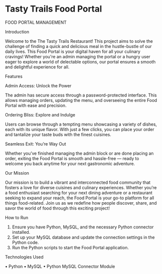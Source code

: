 # Tasty Trails Food Portal
FOOD PORTAL MANAGEMENT

Introduction

Welcome to the The Tasty Trails Restaurant!
This project aims to solve the challenge of finding a quick and delicious meal in the hustle-bustle of our daily lives. This Food Portal is your digital haven for all your culinary cravings!
Whether you're an admin managing the portal or a hungry user eager to explore a world of delectable options, our portal ensures a smooth and delightful experience for all.


Features

Admin Access: Unlock the Power

The admin has secure access through a password-protected interface. This allows managing orders, updating the menu, and overseeing the entire Food Portal with ease and precision.


Ordering Bliss: Explore and Indulge

Users can browse through a tempting menu showcasing a variety of dishes, each with its unique flavor. With just a few clicks, you can place your order and tantalize your taste buds with the finest cuisines.


Seamless Exit: You’re Way Out

Whether you’ve finished managing the admin block or are done placing an order, exiting the Food Portal is smooth and hassle-free — ready to welcome you back anytime for your next gastronomic adventure.


Our Mission

Our mission is to build a vibrant and interconnected food community that fosters a love for diverse cuisines and culinary experiences. Whether you’re a food enthusiast searching for your next dining adventure or a restaurant seeking to expand your reach, the Food Portal is your go-to platform for all things food-related.
Join us as we redefine how people discover, share, and savor the world of food through this exciting project!


How to Run
1.	Ensure you have Python, MySQL, and the necessary Python connector installed.
2.	Set up your MySQL database and update the connection settings in the Python code.
3.	Run the Python scripts to start the Food Portal application.

Technologies Used

•	Python
•	MySQL
•	Python MySQL Connector Module
